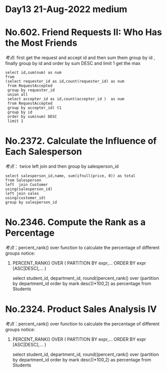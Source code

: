 #
Day13 21-Aug-2022 medium
====

####
No.602. Friend Requests II: Who Has the Most Friends
==
*考点*: 
first get the request and accept id and then sum them group by id ,
finally group by id and order by sum DESC and limit 1 get the max


    select id,sum(num) as num
    from 
    (select requester_id as id,count(requester_id) as num
     from RequestAccepted 
     group by requester_id
     union all
     select accepter_id as id,count(accepter_id )  as num
     from RequestAccepted 
     group by accepter_id) t1
     group by id
     order by sum(num) DESC
     limit 1
####

####
No.2372. Calculate the Influence of Each Salesperson
==
*考点*：  twice left join  and then group by salesperson_id

    select salesperson_id,name, sum(ifnull(price, 0)) as total
    from Salesperson 
    left  join Customer
    using(salesperson_id)
    left join sales
    using(customer_id)
    group by salesperson_id

####

####
No.2346. Compute the Rank as a Percentage
==
*考点*：percent_rank() over function  to calculate the percentage of different groups
notice:
1. PERCENT_RANK()
    OVER (
        PARTITION BY expr,...
        ORDER BY expr [ASC|DESC],...
    ) 


    select student_id, department_id, 
    round((percent_rank() over (partition by department_id order by mark desc))*100,2) as percentage
    from Students

####
####
No.2324. Product Sales Analysis IV
==
*考点*：percent_rank() over function  to calculate the percentage of different groups
notice:
1. PERCENT_RANK()
    OVER (
        PARTITION BY expr,...
        ORDER BY expr [ASC|DESC],...
    ) 


    select student_id, department_id, 
    round((percent_rank() over (partition by department_id order by mark desc))*100,2) as percentage
    from Students

####